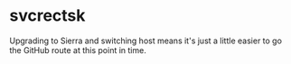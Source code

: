 # svcrectsk

Upgrading to Sierra and switching host means it's just a little easier to go the GitHub route at this point in time.
